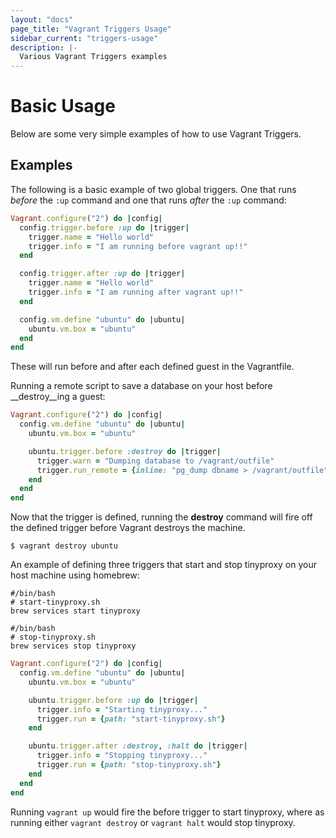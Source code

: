 ```yaml
---
layout: "docs"
page_title: "Vagrant Triggers Usage"
sidebar_current: "triggers-usage"
description: |-
  Various Vagrant Triggers examples
---
```


# Basic Usage

Below are some very simple examples of how to use Vagrant Triggers.

## Examples

The following is a basic example of two global triggers. One that runs _before_
the `:up` command and one that runs _after_ the `:up` command:

```ruby
Vagrant.configure("2") do |config|
  config.trigger.before :up do |trigger|
    trigger.name = "Hello world"
    trigger.info = "I am running before vagrant up!!"
  end

  config.trigger.after :up do |trigger|
    trigger.name = "Hello world"
    trigger.info = "I am running after vagrant up!!"
  end

  config.vm.define "ubuntu" do |ubuntu|
    ubuntu.vm.box = "ubuntu"
  end
end
```

These will run before and after each defined guest in the Vagrantfile.

Running a remote script to save a database on your host before __destroy__ing a
guest:

```ruby
Vagrant.configure("2") do |config|
  config.vm.define "ubuntu" do |ubuntu|
    ubuntu.vm.box = "ubuntu"

    ubuntu.trigger.before :destroy do |trigger|
      trigger.warn = "Dumping database to /vagrant/outfile"
      trigger.run_remote = {inline: "pg_dump dbname > /vagrant/outfile"}
    end
  end
end
```

Now that the trigger is defined, running the __destroy__ command will fire off
the defined trigger before Vagrant destroys the machine.

```shell
$ vagrant destroy ubuntu
```

An example of defining three triggers that start and stop tinyproxy on your host
machine using homebrew:

```shell
#/bin/bash
# start-tinyproxy.sh
brew services start tinyproxy
```

```shell
#/bin/bash
# stop-tinyproxy.sh
brew services stop tinyproxy
```

```ruby
Vagrant.configure("2") do |config|
  config.vm.define "ubuntu" do |ubuntu|
    ubuntu.vm.box = "ubuntu"

    ubuntu.trigger.before :up do |trigger|
      trigger.info = "Starting tinyproxy..."
      trigger.run = {path: "start-tinyproxy.sh"}
    end

    ubuntu.trigger.after :destroy, :halt do |trigger|
      trigger.info = "Stopping tinyproxy..."
      trigger.run = {path: "stop-tinyproxy.sh"}
    end
  end
end
```

Running `vagrant up` would fire the before trigger to start tinyproxy, where as
running either `vagrant destroy` or `vagrant halt` would stop tinyproxy.
